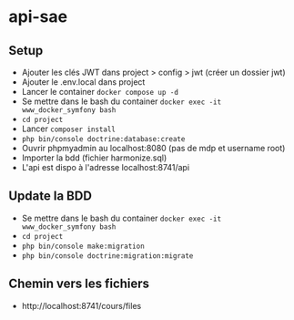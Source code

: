 # api-sae

## Setup

- Ajouter les clés JWT dans project > config > jwt (créer un dossier jwt)
- Ajouter le .env.local dans project
- Lancer le container `docker compose up -d`
- Se mettre dans le bash du container `docker exec -it www_docker_symfony bash`
- `cd project`
- Lancer `composer install`
- `php bin/console doctrine:database:create`
- Ouvrir phpmyadmin au localhost:8080 (pas de mdp et username root)
- Importer la bdd (fichier harmonize.sql)
- L'api est dispo à l'adresse localhost:8741/api

## Update la BDD

- Se mettre dans le bash du container `docker exec -it www_docker_symfony bash`
- `cd project`
- `php bin/console make:migration`
- `php bin/console doctrine:migration:migrate`

## Chemin vers les fichiers

- http://localhost:8741/cours/files
